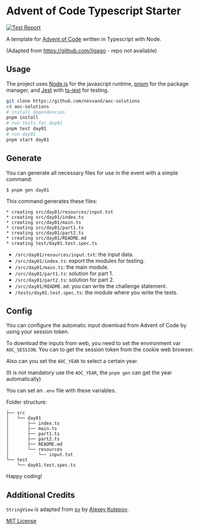 # Advent of Code Typescript Starter

[![Test Report](https://github.com/nesvand/aoc-solutions/actions/workflows/ci.yml/badge.svg)](https://github.com/nesvand/aoc-solutions/actions/workflows/ci.yml)

A template for [Advent of Code](https://adventofcode.com) written in Typescript with Node.

(Adapted from https://github.com/ljgago - repo not available)

## Usage

The project uses [Node.js](https://nodejs.org) for the javascript runtime, [pnpm](https://pnpm.io) for the package manager, and [Jest](https://jestjs.io) with [ts-jest](https://github.com/kulshekhar/ts-jest) for testing.

```bash
git clone https://github.com/nesvand/aoc-solutions
cd aoc-solutions
# install dependencies
pnpm install
# run tests for day01
pnpm test day01
# run day01
pnpm start day01
```

## Generate

You can generate all necessary files for use in the event with a simple command:

    $ pnpm gen day01

This command generates these files:

    * creating src/day01/resources/input.txt
    * creating src/day01/index.ts
    * creating src/day01/main.ts
    * creating src/day01/part1.ts
    * creating src/day01/part2.ts
    * creating src/day01/README.md
    * creating test/day01.test.spec.ts

-   `/src/day01/resources/input.txt`: the input data.
-   `/src/day01/index.ts`: export the modules for testing.
-   `/src/day01/main.ts`: the main module.
-   `/src/day01/part1.ts`: solution for part 1.
-   `/src/day01/part2.ts`: solution for part 2.
-   `/src/day01/README.md`: you can write the challenge statement.
-   `/tests/day01.test.spec.ts`: the module where you write the tests.

## Config

You can configure the automatic input download from Advent of Code by using your session token.

To download the inputs from web, you need to set the environment var `AOC_SESSION`.
You can to get the session token from the cookie web browser.

Also can you set the `AOC_YEAR` to select a certain year.

(It is not mandatory use the `AOC_YEAR`, the `pnpm gen` can get the year automatically)

You can set an `.env` file with these variables.

Folder structure:

    ├── src
    │   └── day01
    │       ├── index.ts
    │       ├── main.ts
    │       ├── part1.ts
    │       ├── part2.ts
    │       ├── README.md
    │       └── resources
    │           └── input.txt
    └── test
        └── day01.test.spec.ts

Happy coding!

## Additional Credits

`StringView` is adapted from [sv](https://github.com/tsoding/sv) by [Alexey Kutepov](https://github.com/tsoding).

[MIT License](LICENSE)
